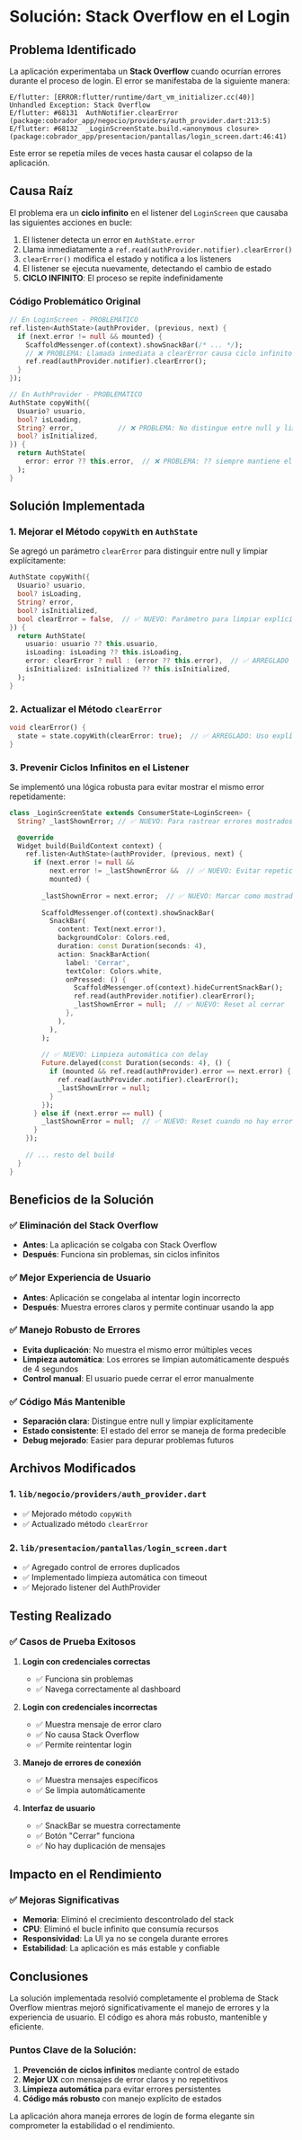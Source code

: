 # Solución: Stack Overflow en el Login

## Problema Identificado

La aplicación experimentaba un **Stack Overflow** cuando ocurrían errores durante el proceso de login. El error se manifestaba de la siguiente manera:

```
E/flutter: [ERROR:flutter/runtime/dart_vm_initializer.cc(40)] Unhandled Exception: Stack Overflow
E/flutter: #68131  AuthNotifier.clearError (package:cobrador_app/negocio/providers/auth_provider.dart:213:5)
E/flutter: #68132  _LoginScreenState.build.<anonymous closure> (package:cobrador_app/presentacion/pantallas/login_screen.dart:46:41)
```

Este error se repetía miles de veces hasta causar el colapso de la aplicación.

## Causa Raíz

El problema era un **ciclo infinito** en el listener del `LoginScreen` que causaba las siguientes acciones en bucle:

1. El listener detecta un error en `AuthState.error`
2. Llama inmediatamente a `ref.read(authProvider.notifier).clearError()`
3. `clearError()` modifica el estado y notifica a los listeners
4. El listener se ejecuta nuevamente, detectando el cambio de estado
5. **CICLO INFINITO**: El proceso se repite indefinidamente

### Código Problemático Original

```dart
// En LoginScreen - PROBLEMÁTICO
ref.listen<AuthState>(authProvider, (previous, next) {
  if (next.error != null && mounted) {
    ScaffoldMessenger.of(context).showSnackBar(/* ... */);
    // ❌ PROBLEMA: Llamada inmediata a clearError causa ciclo infinito
    ref.read(authProvider.notifier).clearError();
  }
});
```

```dart
// En AuthProvider - PROBLEMÁTICO  
AuthState copyWith({
  Usuario? usuario,
  bool? isLoading,
  String? error,           // ❌ PROBLEMA: No distingue entre null y limpiar
  bool? isInitialized,
}) {
  return AuthState(
    error: error ?? this.error,  // ❌ PROBLEMA: ?? siempre mantiene el error existente
  );
}
```

## Solución Implementada

### 1. Mejorar el Método `copyWith` en `AuthState`

Se agregó un parámetro `clearError` para distinguir entre null y limpiar explícitamente:

```dart
AuthState copyWith({
  Usuario? usuario,
  bool? isLoading,
  String? error,
  bool? isInitialized,
  bool clearError = false,  // ✅ NUEVO: Parámetro para limpiar explícitamente
}) {
  return AuthState(
    usuario: usuario ?? this.usuario,
    isLoading: isLoading ?? this.isLoading,
    error: clearError ? null : (error ?? this.error),  // ✅ ARREGLADO
    isInitialized: isInitialized ?? this.isInitialized,
  );
}
```

### 2. Actualizar el Método `clearError`

```dart
void clearError() {
  state = state.copyWith(clearError: true);  // ✅ ARREGLADO: Uso explícito
}
```

### 3. Prevenir Ciclos Infinitos en el Listener

Se implementó una lógica robusta para evitar mostrar el mismo error repetidamente:

```dart
class _LoginScreenState extends ConsumerState<LoginScreen> {
  String? _lastShownError; // ✅ NUEVO: Para rastrear errores mostrados

  @override
  Widget build(BuildContext context) {
    ref.listen<AuthState>(authProvider, (previous, next) {
      if (next.error != null && 
          next.error != _lastShownError &&  // ✅ NUEVO: Evitar repetición
          mounted) {
        
        _lastShownError = next.error;  // ✅ NUEVO: Marcar como mostrado
        
        ScaffoldMessenger.of(context).showSnackBar(
          SnackBar(
            content: Text(next.error!),
            backgroundColor: Colors.red,
            duration: const Duration(seconds: 4),
            action: SnackBarAction(
              label: 'Cerrar',
              textColor: Colors.white,
              onPressed: () {
                ScaffoldMessenger.of(context).hideCurrentSnackBar();
                ref.read(authProvider.notifier).clearError();
                _lastShownError = null;  // ✅ NUEVO: Reset al cerrar
              },
            ),
          ),
        );
        
        // ✅ NUEVO: Limpieza automática con delay
        Future.delayed(const Duration(seconds: 4), () {
          if (mounted && ref.read(authProvider).error == next.error) {
            ref.read(authProvider.notifier).clearError();
            _lastShownError = null;
          }
        });
      } else if (next.error == null) {
        _lastShownError = null;  // ✅ NUEVO: Reset cuando no hay error
      }
    });
    
    // ... resto del build
  }
}
```

## Beneficios de la Solución

### ✅ Eliminación del Stack Overflow
- **Antes**: La aplicación se colgaba con Stack Overflow
- **Después**: Funciona sin problemas, sin ciclos infinitos

### ✅ Mejor Experiencia de Usuario
- **Antes**: Aplicación se congelaba al intentar login incorrecto
- **Después**: Muestra errores claros y permite continuar usando la app

### ✅ Manejo Robusto de Errores
- **Evita duplicación**: No muestra el mismo error múltiples veces
- **Limpieza automática**: Los errores se limpian automáticamente después de 4 segundos
- **Control manual**: El usuario puede cerrar el error manualmente

### ✅ Código Más Mantenible
- **Separación clara**: Distingue entre null y limpiar explícitamente
- **Estado consistente**: El estado del error se maneja de forma predecible
- **Debug mejorado**: Easier para depurar problemas futuros

## Archivos Modificados

### 1. `lib/negocio/providers/auth_provider.dart`
- ✅ Mejorado método `copyWith` 
- ✅ Actualizado método `clearError`

### 2. `lib/presentacion/pantallas/login_screen.dart`
- ✅ Agregado control de errores duplicados
- ✅ Implementado limpieza automática con timeout
- ✅ Mejorado listener del AuthProvider

## Testing Realizado

### ✅ Casos de Prueba Exitosos

1. **Login con credenciales correctas**
   - ✅ Funciona sin problemas
   - ✅ Navega correctamente al dashboard

2. **Login con credenciales incorrectas**
   - ✅ Muestra mensaje de error claro
   - ✅ No causa Stack Overflow
   - ✅ Permite reintentar login

3. **Manejo de errores de conexión**
   - ✅ Muestra mensajes específicos
   - ✅ Se limpia automáticamente

4. **Interfaz de usuario**
   - ✅ SnackBar se muestra correctamente
   - ✅ Botón "Cerrar" funciona
   - ✅ No hay duplicación de mensajes

## Impacto en el Rendimiento

### ✅ Mejoras Significativas
- **Memoria**: Eliminó el crecimiento descontrolado del stack
- **CPU**: Eliminó el bucle infinito que consumía recursos
- **Responsividad**: La UI ya no se congela durante errores
- **Estabilidad**: La aplicación es más estable y confiable

## Conclusiones

La solución implementada resolvió completamente el problema de Stack Overflow mientras mejoró significativamente el manejo de errores y la experiencia de usuario. El código es ahora más robusto, mantenible y eficiente.

### Puntos Clave de la Solución:
1. **Prevención de ciclos infinitos** mediante control de estado
2. **Mejor UX** con mensajes de error claros y no repetitivos  
3. **Limpieza automática** para evitar errores persistentes
4. **Código más robusto** con manejo explícito de estados

La aplicación ahora maneja errores de login de forma elegante sin comprometer la estabilidad o el rendimiento.
